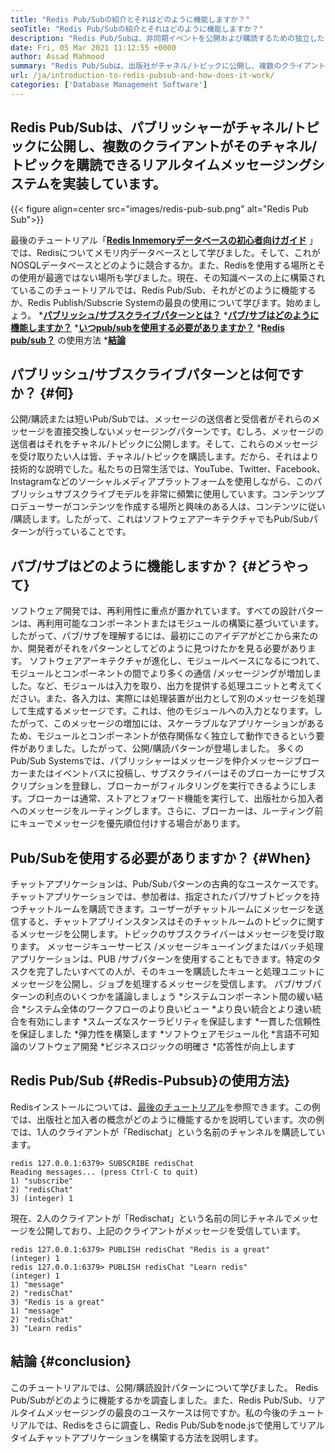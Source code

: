 ```yaml
---
title: "Redis Pub/Subの紹介とそれはどのように機能しますか？" 
seoTitle: "Redis Pub/Subの紹介とそれはどのように機能しますか？" 
description: "Redis Pub/Subは、非同期イベントを公開および購読するための独立したアプリケーション向けの柔軟で信頼性の高いリアルタイムメッセージングサービスです。" 
date: Fri, 05 Mar 2021 11:12:55 +0000
author: Assad Mahmood
summary: "Redis Pub/Subは、出版社がチャネル/トピックに公開し、複数のクライアントがそのチャネル/トピックを購読できるリアルタイムメッセージングシステムを実装しています。" 
url: /ja/introduction-to-redis-pubsub-and-how-does-it-work/
categories: ['Database Management Software']
---
```


## Redis Pub/Subは、パブリッシャーがチャネル/トピックに公開し、複数のクライアントがそのチャネル/トピックを購読できるリアルタイムメッセージングシステムを実装しています。

{{< figure align=center src="images/redis-pub-sub.png" alt="Redis Pub Sub">}}

最後のチュートリアル「**[Redis Inmemoryデータベースの初心者向けガイド][1]** 」では、Redisについてメモリ内データベースとして学びました。そして、これがNOSQLデータベースとどのように競合するか。また、Redisを使用する場所とその使用が最適ではない場所も学びました。現在、その知識ベースの上に構築されているこのチュートリアルでは、Redis Pub/Sub、それがどのように機能するか、Redis Publish/Subscrie Systemの最良の使用について学びます。始めましょう。
  ***[パブリッシュ/サブスクライブパターンとは？][2]** 
  ***[パブ/サブはどのように機能しますか？][3]** 
  ***[いつpub/subを使用する必要がありますか？][4]** 
  ***[Redis pub/sub？][5]** の使用方法
  ***[結論][6]** 

## パブリッシュ/サブスクライブパターンとは何ですか？   {#何}
公開/購読または短いPub/Subでは、メッセージの送信者と受信者がそれらのメッセージを直接交換しないメッセージングパターンです。むしろ、メッセージの送信者はそれをチャネル/トピックに公開します。そして、これらのメッセージを受け取りたい人は皆、チャネル/トピックを購読します。だから、それはより技術的な説明でした。私たちの日常生活では、YouTube、Twitter、Facebook、Instagramなどのソーシャルメディアプラットフォームを使用しながら、このパブリッシュサブスクライブモデルを非常に頻繁に使用しています。コンテンツプロデューサーがコンテンツを作成する場所と興味のある人は、コンテンツに従い /購読します。したがって、これはソフトウェアアーキテクチャでもPub/Subパターンが行っていることです。

## パブ/サブはどのように機能しますか？   {#どうやって}
ソフトウェア開発では、再利用性に重点が置かれています。すべての設計パターンは、再利用可能なコンポーネントまたはモジュールの構築に基づいています。したがって、パブ/サブを理解​​するには、最初にこのアイデアがどこから来たのか、開発者がそれをパターンとしてどのように見つけたかを見る必要があります。
ソフトウェアアーキテクチャが進化し、モジュールベースになるにつれて、モジュールとコンポーネントの間でより多くの通信 /メッセージングが増加しました。など、モジュールは入力を取り、出力を提供する処理ユニットと考えてください。また、各入力は、実際には処理装置が出力として別のメッセージを処理して生成するメッセージです。これは、他のモジュールへの入力となります。したがって、このメッセージの増加には、スケーラブルなアプリケーションがあるため、モジュールとコンポーネントが依存関係なく独立して動作できるという要件がありました。したがって、公開/購読パターンが登場しました。
多くのPub/Sub Systemsでは、パブリッシャーはメッセージを仲介メッセージブローカーまたはイベントバスに投稿し、サブスクライバーはそのブローカーにサブスクリプションを登録し、ブローカーがフィルタリングを実行できるようにします。ブローカーは通常、ストアとフォワード機能を実行して、出版社から加入者へのメッセージをルーティングします。さらに、ブローカーは、ルーティング前にキューでメッセージを優先順位付けする場合があります。

## **Pub/Subを使用する必要がありますか？** {#When}
チャットアプリケーションは、Pub/Subパターンの古典的なユースケースです。チャットアプリケーションでは、参加者は、指定されたパブ/サブトピックを持つチャットルームを購読できます。ユーザーがチャットルームにメッセージを送信すると、チャットアプリインスタンスはそのチャットルームのトピックに関するメッセージを公開します。トピックのサブスクライバーはメッセージを受け取ります。
メッセージキューサービス /メッセージキューイングまたはバッチ処理アプリケーションは、PUB /サブパターンを使用することもできます。特定のタスクを完了したいすべての人が、そのキューを購読したキューと処理ユニットにメッセージを公開し、ジョブを処理するメッセージを受信します。
パブ/サブパターンの利点のいくつかを議論しましょう
  *システムコンポーネント間の緩い結合
  *システム全体のワークフローのより良いビュー
  *より良い統合とより速い統合を有効にします
  *スムーズなスケーラビリティを保証します
  *一貫した信頼性を保証しました
  *弾力性を構築します
  *ソフトウェアモジュール化
  *言語不可知論のソフトウェア開発
  *ビジネスロジックの明確さ
  *応答性が向上します

## Redis Pub/Sub   {#Redis-Pubsub}の使用方法}
Redisインストールについては、[最後のチュートリアル][1]を参照できます。この例では、出版社と加入者の概念がどのように機能するかを説明しています。次の例では、1人のクライアントが「Redischat」という名前のチャンネルを購読しています。
```
redis 127.0.0.1:6379> SUBSCRIBE redisChat  
Reading messages... (press Ctrl-C to quit) 
1) "subscribe" 
2) "redisChat" 
3) (integer) 1 
```
現在、2人のクライアントが「Redischat」という名前の同じチャネルでメッセージを公開しており、上記のクライアントがメッセージを受信して​​います。
```
redis 127.0.0.1:6379> PUBLISH redisChat "Redis is a great"  
(integer) 1  
redis 127.0.0.1:6379> PUBLISH redisChat "Learn redis"  
(integer) 1   
1) "message" 
2) "redisChat" 
3) "Redis is a great" 
1) "message" 
2) "redisChat" 
3) "Learn redis" 

```

## 結論 {#conclusion}
このチュートリアルでは、公開/購読設計パターンについて学びました。 Redis Pub/Subがどのように機能するかを調査しました。また、Redis Pub/Sub、リアルタイムメッセージングの最良のユースケースは何ですか。私の今後のチュートリアルでは、Redisをさらに調査し、Redis Pub/Subをnode.jsで使用してリアルタイムチャットアプリケーションを構築する方法を説明します。

  
[1]: https://blog.containerize.com/database-management-software/a-beginners-guide-to-redis-in-memory-database/
[2]: #what
[3]: #how
[4]: #when
[5]: #redis-pubsub
[6]: #conclusion
